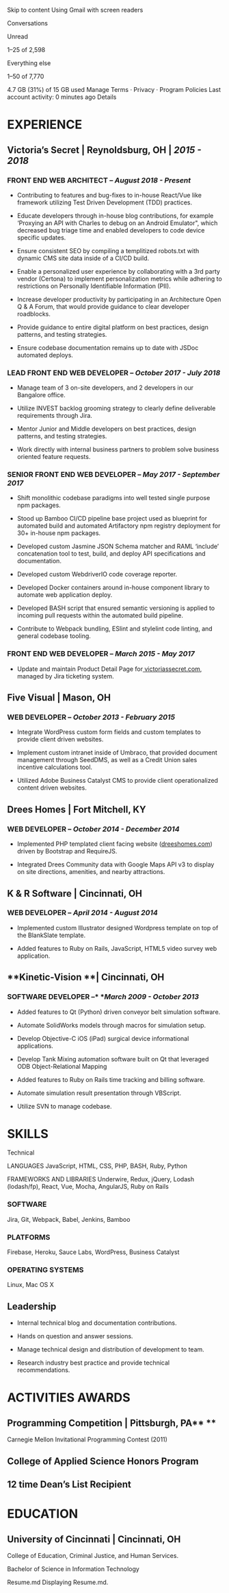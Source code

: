 


Skip to content
Using Gmail with screen readers

Conversations

Unread
 
1–25 of 2,598
 

Everything else
 
1–50 of 7,770
 
4.7 GB (31%) of 15 GB used
Manage
Terms · Privacy · Program Policies
Last account activity: 0 minutes ago
Details

# EXPERIENCE

## **Victoria’s Secret** | Reynoldsburg, OH | *2015 - 2018*

### FRONT END WEB ARCHITECT – *August 2018 - Present*

* Contributing to features and bug-fixes to in-house React/Vue like framework utilizing Test Driven Development (TDD) practices.

* Educate developers through  in-house blog contributions, for example ‘Proxying an API with Charles to debug on an Android Emulator", which decreased bug triage time and enabled developers to code device specific updates.

* Ensure consistent SEO by compiling a templitized robots.txt with dynamic CMS site data inside of a CI/CD build. 

* Enable a personalized user experience by collaborating with a 3rd party vendor (Certona) to implement personalization metrics while adhering to restrictions on Personally Identifiable Information (PII).

* Increase developer productivity by participating in an Architecture Open Q & A Forum, that would provide guidance to clear developer roadblocks. 

* Provide guidance to entire digital platform on best practices, design patterns, and testing strategies.

* Ensure codebase documentation remains up to date with JSDoc automated deploys.

### LEAD FRONT END WEB DEVELOPER – *October 2017 - July 2018*

* Manage team of 3 on-site developers, and 2 developers in our Bangalore office.

* Utilize INVEST backlog grooming strategy to clearly define deliverable requirements through Jira.

* Mentor Junior and Middle developers on best practices, design patterns, and testing strategies.

* Work directly with internal business partners to problem solve business oriented feature requests.

### SENIOR FRONT END WEB DEVELOPER – *May  2017 - September 2017*

* Shift monolithic codebase paradigms into well tested single purpose npm packages.

* Stood up Bamboo CI/CD pipeline base project used as blueprint for automated build and automated Artifactory npm registry deployment for 30+ in-house npm packages. 

* Developed custom Jasmine JSON Schema matcher and RAML ‘include’ concatenation tool to test, build, and deploy API specifications and documentation.

* Developed custom WebdriverIO code coverage reporter.

* Developed Docker containers around in-house component library to automate web application deploy.

* Developed BASH script that ensured semantic versioning is applied to incoming pull requests within the automated build pipeline.

* Contribute to Webpack bundling, ESlint and stylelint code linting, and general codebase tooling.

### FRONT END WEB DEVELOPER – *March  2015 - May 2017*

* Update and maintain Product Detail Page for[ victoriassecret.com](http://victoriassecret.com), managed by Jira ticketing system.

## **Five Visual** | Mason, OH

### WEB DEVELOPER – *October 2013 - February 2015*

* Integrate WordPress custom form fields and custom templates to provide client driven websites. 

* Implement custom intranet inside of Umbraco, that provided document management through SeedDMS, as well as a Credit Union sales incentive calculations tool.

* Utilized Adobe Business Catalyst CMS to provide client operationalized content driven websites.

## Drees Homes | Fort Mitchell, KY

### WEB DEVELOPER – *October 2014 - December 2014*

* Implemented PHP templated client facing website ([dreeshomes.com](http://dreeshomes.com)) driven by Bootstrap and RequireJS.

* Integrated Drees Community data with Google Maps API v3 to display on site directions, amenities, and nearby attractions.

## **K & R Software** | Cincinnati, OH

### WEB DEVELOPER – *April 2014 - August 2014*

* Implemented custom Illustrator designed Wordpress template on top of the BlankSlate template.

* Added features to Ruby on Rails, JavaScript, HTML5 video survey web application.

## **Kinetic-Vision **| Cincinnati, OH

### SOFTWARE DEVELOPER –* **March 2009 - October 2013*

* Added features to Qt (Python) driven conveyor belt simulation software.

* Automate SolidWorks models through macros for simulation setup.

* Develop Objective-C iOS (iPad) surgical device informational applications.

* Develop Tank Mixing automation software built on Qt that leveraged ODB Object-Relational Mapping

* Added features to Ruby on Rails time tracking and billing software.

* Automate simulation result presentation through VBScript.

* Utilize SVN to manage codebase.

# SKILLS

Technical

LANGUAGES
JavaScript, HTML, CSS, PHP, BASH, Ruby, Python

FRAMEWORKS AND LIBRARIES
Underwire, Redux, jQuery, Lodash (lodash/fp), React, Vue, Mocha, AngularJS, Ruby on Rails

### SOFTWARE
Jira, Git, Webpack, Babel, Jenkins, Bamboo

### PLATFORMS
Firebase, Heroku, Sauce Labs, WordPress, Business Catalyst

### OPERATING SYSTEMS
Linux, Mac OS X

## Leadership

* Internal technical blog and documentation contributions.

* Hands on question and answer sessions.

* Manage technical design and distribution of development to team.

* Research industry best practice and provide technical recommendations.

# ACTIVITIES AWARDS

## **Programming Competition** | Pittsburgh, PA** **
Carnegie Mellon Invitational Programming Contest (2011)

## College of Applied Science Honors Program

## 12 time Dean’s List Recipient

# EDUCATION

## University of Cincinnati | Cincinnati, OH

College of Education, Criminal Justice, and Human Services.

Bachelor of Science in Information Technology

Resume.md
Displaying Resume.md.
